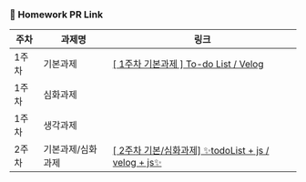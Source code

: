 ### 🔗 Homework PR Link

|주차|과제명|링크|
|------|---|---|
|1주차|기본과제|[[ 1주차 기본과제 ] To-do List / Velog](https://github.com/IN-SOPT-WEB/SeongGyeongRYU/pull/1)|
|1주차|심화과제||
|1주차|생각과제||
|2주차|기본과제/심화과제|[[ 2주차 기본/심화과제] ✨todoList + js / velog + js✨](https://github.com/IN-SOPT-WEB/SeongGyeongRYU/pull/2)
